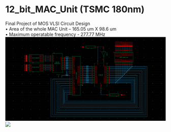 # 12_bit_MAC_Unit (TSMC 180nm)
Final Project of MOS VLSI Circuit Design <br />
•	Area of the whole MAC Unit – 165.05 um X 98.6 um <br />
•	Maximum operatable frequency - 277.77 MHz <br />
![](https://github.com/souvicksaha95/12_bit_MAC_Unit/blob/main/MAC_sch.png)
![](https://github.com/souvicksaha95/12_bit_MAC_Unit/blob/main/MAC_Final.bmp)

